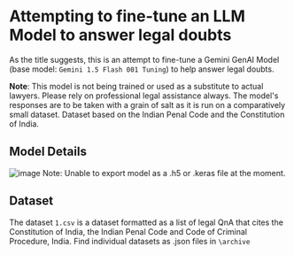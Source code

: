 # Attempting to fine-tune an LLM Model to answer legal doubts
As the title suggests, this is an attempt to fine-tune a Gemini GenAI Model (base model: ```Gemini 1.5 Flash 001 Tuning```) to help answer legal doubts.

**Note**: This model is not being trained or used as a substitute to actual lawyers. Please rely on professional legal assistance always. The model's responses are to be taken with a grain of salt as it is run on a comparatively small dataset. Dataset based on the Indian Penal Code and the Constitution of India.

## Model Details
![image](https://github.com/user-attachments/assets/a44c141c-7649-434b-b25a-06700e02c109)
Note: Unable to export model as a .h5 or .keras file at the moment.

## Dataset
The dataset ```1.csv``` is a dataset formatted as a list of legal QnA that cites the Constitution of India, the Indian Penal Code and Code of Criminal Procedure, India. 
Find individual datasets as .json files in ```\archive```

